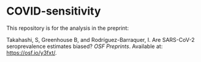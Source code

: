 # COVID-sensitivity

This repository is for the analysis in the preprint:

Takahashi, S, Greenhouse B, and Rodríguez-Barraquer, I. Are SARS-CoV-2 seroprevalence estimates biased? *OSF Preprints*. Available at: https://osf.io/y3fxt/.
